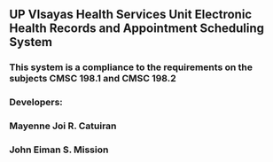 ## UP VIsayas Health Services Unit Electronic Health Records and Appointment Scheduling System
### This system is a compliance to the requirements on the subjects CMSC 198.1 and CMSC 198.2
### Developers:
### Mayenne Joi R. Catuiran
### John Eiman S. Mission
